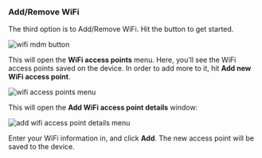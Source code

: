 ### Add/Remove WiFi

The third option is to Add/Remove WiFi. Hit the button to get started.

![wifi mdm button](https://support.optisigns.com/hc/article_attachments/40871347286035)

This will open the **WiFi access points** menu. Here, you’ll see the WiFi access points saved on the device. In order to add more to it, hit **Add new WiFi access point**.

![wifi access points menu](https://support.optisigns.com/hc/article_attachments/40871347287187)

This will open the **Add WiFi access point details** window:

![add wifi access point details menu](https://support.optisigns.com/hc/article_attachments/40871347290259)

Enter your WiFi information in, and click **Add**. The new access point will be saved to the device.